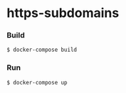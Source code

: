 https-subdomains
================

### Build

```
$ docker-compose build
```

### Run

```
$ docker-compose up
```
